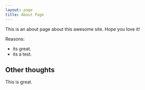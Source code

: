 ```yaml
---
layout: page
title: About Page
---
```


This is an about page about this awesome site.
Hope you love it!

Reasons:
- its great.
- its a test.

## Other thoughts

This is great.
